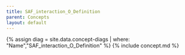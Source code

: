 ```yaml
---
title: SAF_interaction_O_Definition
parent: Concepts
layout: default
---
```

{% assign diag = site.data.concept-diags | where: "Name","SAF_interaction_O_Definition" %}
{% include concept.md %}